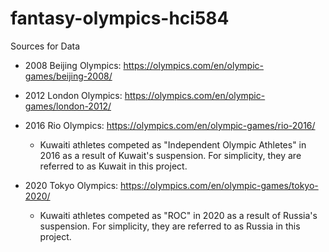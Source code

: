 # fantasy-olympics-hci584

Sources for Data

 - 2008 Beijing Olympics: https://olympics.com/en/olympic-games/beijing-2008/

 - 2012 London Olympics: https://olympics.com/en/olympic-games/london-2012/

 - 2016 Rio Olympics: https://olympics.com/en/olympic-games/rio-2016/
    - Kuwaiti athletes competed as "Independent Olympic Athletes" in 2016 as a result of Kuwait's suspension. For simplicity, they are referred to as Kuwait in this project.

 - 2020 Tokyo Olympics: https://olympics.com/en/olympic-games/tokyo-2020/
    - Kuwaiti athletes competed as "ROC" in 2020 as a result of Russia's suspension. For simplicity, they are referred to as Russia in this project.